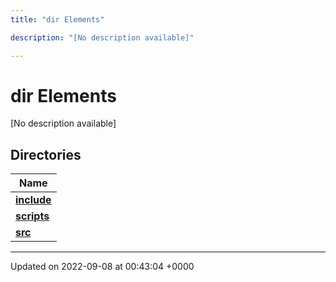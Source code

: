 ```yaml
---
title: "dir Elements"

description: "[No description available]"

---
```


# dir Elements

[No description available]

## Directories

| Name           |
| -------------- |
| **[include](/documentation/code/files/dir_22e024b19d8a9a2dd543f56ff179d853/#dir-include)**  |
| **[scripts](/documentation/code/files/dir_5980cb15e43a857ecc2d0fac86f38ed8/#dir-scripts)**  |
| **[src](/documentation/code/files/dir_f215fb19f14658ee94d4edb7cc681380/#dir-src)**  |






-------------------------------

Updated on 2022-09-08 at 00:43:04 +0000
